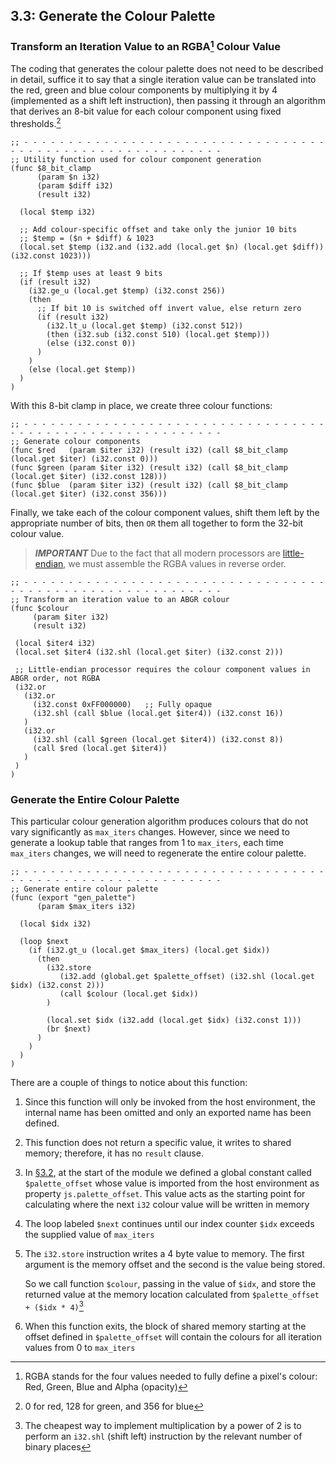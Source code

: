 ## 3.3: Generate the Colour Palette

### Transform an Iteration Value to an RGBA[^1] Colour Value
The coding that generates the colour palette does not need to be described in detail, suffice it to say that a single iteration value can be translated into the red, green and blue colour components by multiplying it by 4 (implemented as a shift left instruction), then passing it through an algorithm that derives an 8-bit value for each colour component using fixed thresholds.[^2]

```wat
;; - - - - - - - - - - - - - - - - - - - - - - - - - - - - - - - - - - - - - - - - - - - - - - - - - - - - - - - - - -
;; Utility function used for colour component generation
(func $8_bit_clamp
      (param $n i32)
      (param $diff i32)
      (result i32)

  (local $temp i32)

  ;; Add colour-specific offset and take only the junior 10 bits
  ;; $temp = ($n + $diff) & 1023
  (local.set $temp (i32.and (i32.add (local.get $n) (local.get $diff)) (i32.const 1023)))

  ;; If $temp uses at least 9 bits
  (if (result i32)
    (i32.ge_u (local.get $temp) (i32.const 256))
    (then
      ;; If bit 10 is switched off invert value, else return zero
      (if (result i32)
        (i32.lt_u (local.get $temp) (i32.const 512))
        (then (i32.sub (i32.const 510) (local.get $temp)))
        (else (i32.const 0))
      )
    )
    (else (local.get $temp))
  )
)
```

With this 8-bit clamp in place, we create three colour functions:

```wat
;; - - - - - - - - - - - - - - - - - - - - - - - - - - - - - - - - - - - - - - - - - - - - - - - - - - - - - - - - - -
;; Generate colour components
(func $red   (param $iter i32) (result i32) (call $8_bit_clamp (local.get $iter) (i32.const 0)))
(func $green (param $iter i32) (result i32) (call $8_bit_clamp (local.get $iter) (i32.const 128)))
(func $blue  (param $iter i32) (result i32) (call $8_bit_clamp (local.get $iter) (i32.const 356)))
```

Finally, we take each of the colour component values, shift them left by the appropriate number of bits, then `OR` them all together to form the 32-bit colour value.

> ***IMPORTANT***
> Due to the fact that all modern processors are [little-endian](https://en.wikipedia.org/wiki/Endianness), we must assemble the RGBA values in reverse order.

 ```wat
;; - - - - - - - - - - - - - - - - - - - - - - - - - - - - - - - - - - - - - - - - - - - - - - - - - - - - - - - - - -
;; Transform an iteration value to an ABGR colour
(func $colour
      (param $iter i32)
      (result i32)

  (local $iter4 i32)
  (local.set $iter4 (i32.shl (local.get $iter) (i32.const 2)))

  ;; Little-endian processor requires the colour component values in ABGR order, not RGBA
  (i32.or
    (i32.or
      (i32.const 0xFF000000)   ;; Fully opaque
      (i32.shl (call $blue (local.get $iter4)) (i32.const 16))
    )
    (i32.or
      (i32.shl (call $green (local.get $iter4)) (i32.const 8))
      (call $red (local.get $iter4))
    )
  )
)
```

### Generate the Entire Colour Palette

This particular colour generation algorithm produces colours that do not vary significantly as `max_iters` changes.  However, since we need to generate a lookup table that ranges from 1 to `max_iters`, each time `max_iters` changes, we will need to regenerate the entire colour palette.

```wat
;; - - - - - - - - - - - - - - - - - - - - - - - - - - - - - - - - - - - - - - - - - - - - - - - - - - - - - - - - - -
;; Generate entire colour palette
(func (export "gen_palette")
      (param $max_iters i32)

  (local $idx i32)

  (loop $next
    (if (i32.gt_u (local.get $max_iters) (local.get $idx))
      (then
        (i32.store
           (i32.add (global.get $palette_offset) (i32.shl (local.get $idx) (i32.const 2)))
           (call $colour (local.get $idx))
        )

        (local.set $idx (i32.add (local.get $idx) (i32.const 1)))
        (br $next)
      )
    )
  )
)
```

There are a couple of things to notice about this function:

1. Since this function will only be invoked from the host environment, the internal name has been omitted and only an exported name has been defined.
1. This function does not return a specific value, it writes to shared memory; therefore, it has no `result` clause.
1. In [§3.2](../02/README.md), at the start of the module we defined a global constant called `$palette_offset` whose value is imported from the host environment as property `js.palette_offset`.  This value acts as the starting point for calculating where the next `i32` colour value will be written in memory
1. The loop labeled `$next` continues until our index counter `$idx` exceeds the supplied value of `max_iters`
1. The `i32.store` instruction writes a 4 byte value to memory.  The first argument is the memory offset and the second is the value being stored.  

   So we call function `$colour`, passing in the value of `$idx`, and store the returned value at the memory location calculated from `$palette_offset + ($idx * 4)`[^3]
3. When this function exits, the block of shared memory starting at the offset defined in `$palette_offset` will contain the colours for all iteration values from 0 to `max_iters`



[^1]: RGBA stands for the four values needed to fully define a pixel's colour: Red, Green, Blue and Alpha (opacity)
[^2]: 0 for red, 128 for green, and 356 for blue
[^3]: The cheapest way to implement multiplication by a power of 2 is to perform an `i32.shl` (shift left) instruction by the relevant number of binary places
